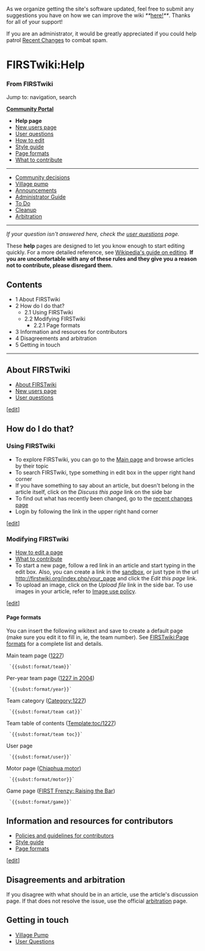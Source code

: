 As we organize getting the site's software updated, feel free to submit any
suggestions you have on how we can improve the wiki
_**_[here!](/index.php/User:Hallry/Suggestions "User:Hallry/Suggestions"
)_**_. Thanks for all of your support!

If you are an administrator, it would be greatly appreciated if you could help
patrol [Recent Changes](/index.php/Special:Recentchanges
"Special:Recentchanges" ) to combat spam.

# FIRSTwiki:Help

### From FIRSTwiki

Jump to: navigation, search

**[Community Portal](/index.php/FIRSTwiki:Community_portal "FIRSTwiki:Community portal" )**

  * ****Help page****
  * [New users page](/index.php/FIRSTwiki:New_users_page "FIRSTwiki:New users page" )
  * [User questions](/index.php/FIRSTwiki:User_questions "FIRSTwiki:User questions" )
  * [How to edit](/index.php/FIRSTwiki:How_does_one_edit_a_page "FIRSTwiki:How does one edit a page" )
  * [Style guide](/index.php/FIRSTwiki:Style_guide "FIRSTwiki:Style guide" )
  * [Page formats](/index.php/FIRSTwiki:Page_formats "FIRSTwiki:Page formats" )
  * [What to contribute](/index.php/FIRSTwiki:What_to_contribute "FIRSTwiki:What to contribute" )

* * *

  * [Community decisions](/index.php/FIRSTwiki:Community_decisions "FIRSTwiki:Community decisions" )
  * [Village pump](/index.php/FIRSTwiki:Village_pump "FIRSTwiki:Village pump" )
  * [Announcements](/index.php/FIRSTwiki:Announcements "FIRSTwiki:Announcements" )
  * [Administrator Guide](/index.php/FIRSTwiki:Guide_for_administrators "FIRSTwiki:Guide for administrators" )
  * [To Do](/index.php/FIRSTwiki:To_Do "FIRSTwiki:To Do" )
  * [Cleanup](/index.php/FIRSTwiki:Cleanup "FIRSTwiki:Cleanup" )
  * [Arbitration](/index.php/FIRSTwiki:Arbitration "FIRSTwiki:Arbitration" )  
---  
  
_If your question isn't answered here, check the [user
questions](/index.php/FIRSTwiki:User_Questions "FIRSTwiki:User Questions" )
page._

These **help** pages are designed to let you know enough to start editing
quickly. For a more detailed reference, see [Wikipedia's guide on
editing](http://www.wikipedia.org/wiki/How_to_edit_a_page
"wikipedia:How_to_edit_a_page" ). **If you are uncomfortable with any of these
rules and they give you a reason not to contribute, please disregard them.**

## Contents

  * 1 About FIRSTwiki
  * 2 How do I do that?
    * 2.1 Using FIRSTwiki
    * 2.2 Modifying FIRSTwiki
      * 2.2.1 Page formats
  * 3 Information and resources for contributors
  * 4 Disagreements and arbitration
  * 5 Getting in touch  
---  
  

## About FIRSTwiki

  * [About FIRSTwiki](/index.php/FIRSTwiki:About "FIRSTwiki:About" )
  * [New users page](/index.php/FIRSTwiki:New_users_page "FIRSTwiki:New users page" )
  * [User questions](/index.php/FIRSTwiki:User_Questions "FIRSTwiki:User Questions" )

[[edit](/index.php?title=FIRSTwiki:Help&action=edit&section=2 "Edit section:
How do I do that?" )]

## How do I do that?


### Using FIRSTwiki

  * To explore FIRSTwiki, you can go to the [Main page](/index.php/Main_page "Main page" ) and browse articles by their topic 
  * To search FIRSTwiki, type something in edit box in the upper right hand corner 
  * If you have something to say about an article, but doesn't belong in the article itself, click on the _Discuss this page_ link on the side bar 
  * To find out what has recently been changed, go to the [recent changes page](/index.php/Special:Recentchanges "Special:Recentchanges" )
  * Login by following the link in the upper right hand corner 

[[edit](/index.php?title=FIRSTwiki:Help&action=edit&section=4 "Edit section:
Modifying FIRSTwiki" )]

### Modifying FIRSTwiki

  * [How to edit a page](/index.php/FIRSTwiki:How_does_one_edit_a_page "FIRSTwiki:How does one edit a page" )
  * [What to contribute](/index.php/FIRSTwiki:What_to_contribute "FIRSTwiki:What to contribute" )
  * To start a new page, follow a red link in an article and start typing in the edit box. Also, you can create a link in the [sandbox](/index.php/FIRSTwiki:Sandbox "FIRSTwiki:Sandbox" ), or just type in the url <http://firstwiki.org/index.php/your_page> and click the _Edit this page_ link. 
  * To upload an image, click on the _Upload file_ link in the side bar. To use images in your article, refer to [Image use policy](/index.php/Image_use_policy "Image use policy" ). 

[[edit](/index.php?title=FIRSTwiki:Help&action=edit&section=5 "Edit section:
Page formats" )]

####  Page formats

You can insert the following wikitext and save to create a default page (make
sure you edit it to fill in, ie, the team number). See [FIRSTwiki:Page
formats](/index.php/FIRSTwiki:Page_formats "FIRSTwiki:Page formats" ) for a
complete list and details.

Main team page ([1227](/index.php/1227 "1227" ))

     `{{subst:format/team}}`
Per-year team page ([1227 in 2004](/index.php/1227_in_2004 "1227 in 2004" ))

     `{{subst:format/year}}`
Team category ([Category:1227](/index.php/Category:1227 "Category:1227" ))

     `{{subst:format/team cat}}`
Team table of contents ([Template:toc/1227](/index.php/Template:Toc/1227
"Template:Toc/1227" ))

     `{{subst:format/team toc}}`
User page

     `{{subst:format/user}}`
Motor page ([Chiaphua motor](/index.php/Chiaphua_motor "Chiaphua motor" ))

     `{{subst:format/motor}}`
Game page ([FIRST Frenzy: Raising the
Bar](/index.php/FIRST_Frenzy:_Raising_the_Bar "FIRST Frenzy: Raising the Bar"
))

     `{{subst:format/game}}`


## Information and resources for contributors

  * [Policies and guidelines for contributors](/index.php/FIRSTwiki:Policies_and_guidelines_for_contributors "FIRSTwiki:Policies and guidelines for contributors" )
  * [Style guide](/index.php/FIRSTwiki:Style_guide "FIRSTwiki:Style guide" )
  * [Page formats](/index.php/FIRSTwiki:Page_formats "FIRSTwiki:Page formats" )

[[edit](/index.php?title=FIRSTwiki:Help&action=edit&section=7 "Edit section:
Disagreements and arbitration" )]

##  Disagreements and arbitration

If you disagree with what should be in an article, use the article's
discussion page. If that does not resolve the issue, use the official
[arbitration](/index.php/FIRSTwiki:Arbitration "FIRSTwiki:Arbitration" ) page.


## Getting in touch

  * [Village Pump](/index.php/FIRSTwiki:Village_pump "FIRSTwiki:Village pump" )
  * [User Questions](/index.php/FIRSTwiki:User_Questions "FIRSTwiki:User Questions" )

